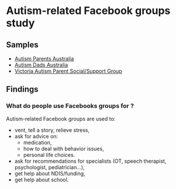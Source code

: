 # Autism-related Facebook groups study

## Samples

- [Autism Parents Australia](https://www.facebook.com/groups/autismparentsaustralia)
- [Autism Dads Australia](https://www.facebook.com/groups/AutismDadsAustralia)
- [Victoria Autism Parent Social/Support Group](https://www.facebook.com/groups/308663722514316)

## Findings

### What do people use Facebooks groups for ?

Autism-related Facebook groups are used to:

- vent, tell a story, relieve stress,
- ask for advice on:
  - medication,
  - how to deal with behavior issues,
  - personal life choices.
- ask for recommendations for specialists (OT, speech therapist, psychologist, pediatrician...),
- get help about NDIS/funding,
- get help about school.